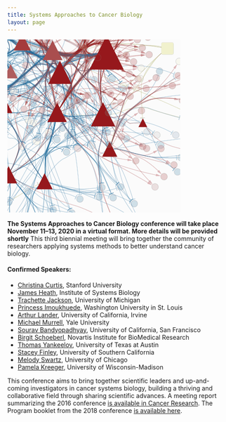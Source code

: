```yaml
---
title: Systems Approaches to Cancer Biology
layout: page
---
```


![Network diagram](/public/img/network_diag.png)

**The Systems Approaches to Cancer Biology conference will take place November 11–13, 2020 in a virtual format. More details will be provided shortly** This third biennial meeting will bring together the community of researchers applying systems methods to better understand cancer biology.

#### Confirmed Speakers: 

- [Christina Curtis](https://med.stanford.edu/curtislab.html), Stanford University
- [James Heath](https://heath.isbscience.org/), Institute of Systems Biology
- [Trachette Jackson](https://sites.lsa.umich.edu/tjacks/), University of Michigan
- [Princess Imoukhuede](https://sites.wustl.edu/imoukhuedelab/), Washington University in St. Louis
- [Arthur Lander](https://lander-office.bio.uci.edu/), University of California, Irvine
- [Michael Murrell](https://livingmatter.yale.edu/), Yale University
- [Sourav Bandyopadhyay](http://cancersignaling.net/), University of California, San Francisco
- [Birgit Schoeberl](https://www.linkedin.com/in/bschoeberl), Novartis Institute for BioMedical Research
- [Thomas Yankeelov](https://dellmed.utexas.edu/directory/thomas-yankeelov), University of Texas at Austin
- [Stacey Finley](http://csbl.usc.edu/), University of Southern California
- [Melody Swartz](https://pme.uchicago.edu/swartz_group/), University of Chicago
- [Pamela Kreeger](https://www.kreegerlab.org/), University of Wisconsin-Madison

This conference aims to bring together scientific leaders and up-and-coming investigators in cancer systems biology, building a thriving and collaborative field through sharing scientific advances. A meeting report summarizing the 2016 conference [is available in Cancer Research](http://cancerres.aacrjournals.org/content/76/23/6774). The Program booklet from the 2018 conference [is available here](/public/sacb%202018%20online%20booklet%20final.pdf).
